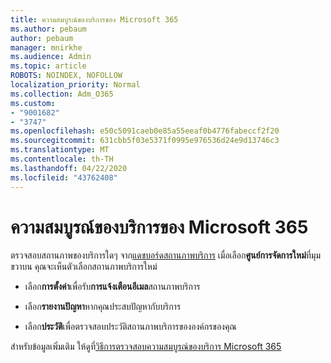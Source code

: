 ```yaml
---
title: ความสมบูรณ์ของบริการของ Microsoft 365
ms.author: pebaum
author: pebaum
manager: mnirkhe
ms.audience: Admin
ms.topic: article
ROBOTS: NOINDEX, NOFOLLOW
localization_priority: Normal
ms.collection: Adm_O365
ms.custom:
- "9001682"
- "3747"
ms.openlocfilehash: e50c5091caeb0e85a55eeaf0b4776fabeccf2f20
ms.sourcegitcommit: 631cbb5f03e5371f0995e976536d24e9d13746c3
ms.translationtype: MT
ms.contentlocale: th-TH
ms.lasthandoff: 04/22/2020
ms.locfileid: "43762408"
---
```

# <a name="microsoft-365-service-health"></a>ความสมบูรณ์ของบริการของ Microsoft 365


ตรวจสอบสถานภาพของบริการใดๆ จาก[แดชบอร์ดสถานภาพบริการ](https://admin.microsoft.com/Adminportal/Home?source=applauncher#/servicehealth) เมื่อเลือก**ศูนย์การจัดการใหม่**ที่มุมขวาบน คุณจะเห็นตัวเลือกสถานภาพบริการใหม่

- เลือก**การตั้งค่า**เพื่อรับ**การแจ้งเตือนอีเมล**สถานภาพบริการ

- เลือก**รายงานปัญหา**หากคุณประสบปัญหากับบริการ

- เลือก**ประวัติ**เพื่อตรวจสอบประวัติสถานภาพบริการขององค์กรของคุณ 

สําหรับข้อมูลเพิ่มเติม ให้ดูที่[วิธีการตรวจสอบความสมบูรณ์ของบริการ Microsoft 365](https://docs.microsoft.com/office365/enterprise/view-service-health) 